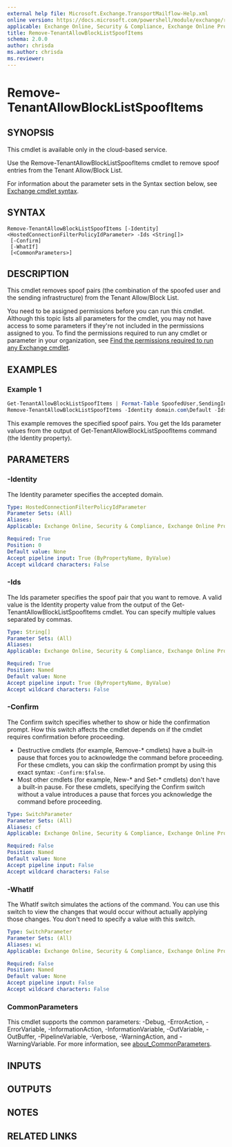 ```yaml
---
external help file: Microsoft.Exchange.TransportMailflow-Help.xml
online version: https://docs.microsoft.com/powershell/module/exchange/remove-tenantallowblocklistspoofitems
applicable: Exchange Online, Security & Compliance, Exchange Online Protection
title: Remove-TenantAllowBlockListSpoofItems
schema: 2.0.0
author: chrisda
ms.author: chrisda
ms.reviewer:
---
```


# Remove-TenantAllowBlockListSpoofItems

## SYNOPSIS
This cmdlet is available only in the cloud-based service.

Use the Remove-TenantAllowBlockListSpoofItems cmdlet to remove spoof entries from the Tenant Allow/Block List.

For information about the parameter sets in the Syntax section below, see [Exchange cmdlet syntax](https://docs.microsoft.com/powershell/exchange/exchange-cmdlet-syntax).

## SYNTAX

```
Remove-TenantAllowBlockListSpoofItems [-Identity] <HostedConnectionFilterPolicyIdParameter> -Ids <String[]>
 [-Confirm]
 [-WhatIf]
 [<CommonParameters>]
```

## DESCRIPTION
This cmdlet removes spoof pairs (the combination of the spoofed user and the sending infrastructure) from the Tenant Allow/Block List.

You need to be assigned permissions before you can run this cmdlet. Although this topic lists all parameters for the cmdlet, you may not have access to some parameters if they're not included in the permissions assigned to you. To find the permissions required to run any cmdlet or parameter in your organization, see [Find the permissions required to run any Exchange cmdlet](https://docs.microsoft.com/powershell/exchange/find-exchange-cmdlet-permissions).

## EXAMPLES

### Example 1
```powershell
Get-TenantAllowBlockListSpoofItems | Format-Table SpoofedUser,SendingInfrastructure,SpoofType,Action,Identity
Remove-TenantAllowBlockListSpoofItems -Identity domain.com\Default -Ids 375e76f1-eefb-1626-c8bc-5efefd057488,f8cb0908-8533-1156-ce7b-9aebd685b0eb
```

This example removes the specified spoof pairs. You get the Ids parameter values from the output of Get-TenantAllowBlockListSpoofItems command (the Identity property).

## PARAMETERS

### -Identity
The Identity parameter specifies the accepted domain.

```yaml
Type: HostedConnectionFilterPolicyIdParameter
Parameter Sets: (All)
Aliases:
Applicable: Exchange Online, Security & Compliance, Exchange Online Protection

Required: True
Position: 0
Default value: None
Accept pipeline input: True (ByPropertyName, ByValue)
Accept wildcard characters: False
```

### -Ids
The Ids parameter specifies the spoof pair that you want to remove. A valid value is the Identity property value from the output of the Get-TenantAllowBlockListSpoofItems cmdlet. You can specify multiple values separated by commas.

```yaml
Type: String[]
Parameter Sets: (All)
Aliases:
Applicable: Exchange Online, Security & Compliance, Exchange Online Protection

Required: True
Position: Named
Default value: None
Accept pipeline input: True (ByPropertyName, ByValue)
Accept wildcard characters: False
```

### -Confirm
The Confirm switch specifies whether to show or hide the confirmation prompt. How this switch affects the cmdlet depends on if the cmdlet requires confirmation before proceeding.

- Destructive cmdlets (for example, Remove-\* cmdlets) have a built-in pause that forces you to acknowledge the command before proceeding. For these cmdlets, you can skip the confirmation prompt by using this exact syntax: `-Confirm:$false`.
- Most other cmdlets (for example, New-\* and Set-\* cmdlets) don't have a built-in pause. For these cmdlets, specifying the Confirm switch without a value introduces a pause that forces you acknowledge the command before proceeding.

```yaml
Type: SwitchParameter
Parameter Sets: (All)
Aliases: cf
Applicable: Exchange Online, Security & Compliance, Exchange Online Protection

Required: False
Position: Named
Default value: None
Accept pipeline input: False
Accept wildcard characters: False
```

### -WhatIf
The WhatIf switch simulates the actions of the command. You can use this switch to view the changes that would occur without actually applying those changes. You don't need to specify a value with this switch.

```yaml
Type: SwitchParameter
Parameter Sets: (All)
Aliases: wi
Applicable: Exchange Online, Security & Compliance, Exchange Online Protection

Required: False
Position: Named
Default value: None
Accept pipeline input: False
Accept wildcard characters: False
```

### CommonParameters
This cmdlet supports the common parameters: -Debug, -ErrorAction, -ErrorVariable, -InformationAction, -InformationVariable, -OutVariable, -OutBuffer, -PipelineVariable, -Verbose, -WarningAction, and -WarningVariable. For more information, see [about_CommonParameters](https://go.microsoft.com/fwlink/p/?LinkID=113216).

## INPUTS

## OUTPUTS

## NOTES

## RELATED LINKS
